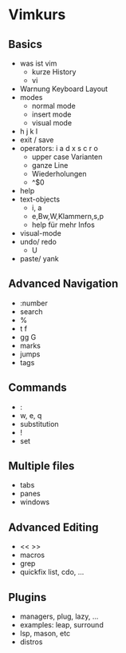 # Vimkurs

## Basics

- was ist vim
  - kurze History
  - vi
- Warnung Keyboard Layout
- modes
  - normal mode
  - insert mode
  - visual mode
- h j k l
- exit / save
- operators: i a d x s c r o
  - upper case Varianten
  - ganze Line
  - Wiederholungen
  - ^$0
- help
- text-objects
  - i, a
  - e,Bw,W,Klammern,s,p
  - help für mehr Infos
- visual-mode
- undo/ redo
  - U
- paste/ yank


## Advanced Navigation
- :number
- search
- %
- t f
- gg G
- marks
- jumps
- tags

## Commands
- :
- w, e, q
- substitution
- !
- set


## Multiple files
- tabs
- panes
- windows

## Advanced Editing
- << >>
- macros
- grep
- quickfix list, cdo, ...


## Plugins
- managers, plug, lazy, ...
- examples: leap, surround
- lsp, mason, etc
- distros





